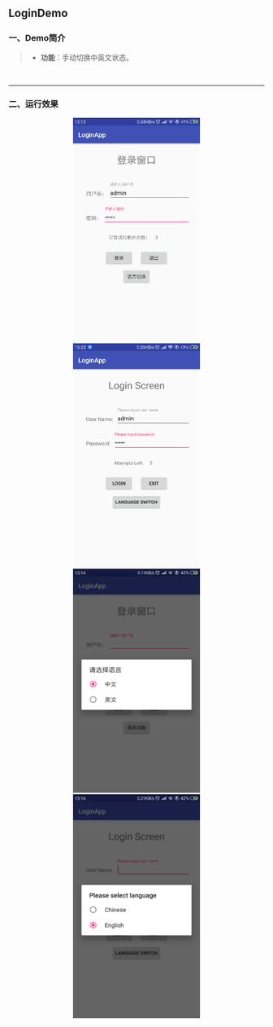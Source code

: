 ## LoginDemo

### 一、Demo简介

> * **功能**：手动切换中英文状态。

<br/>

***

### 二、运行效果



<div align=center><img src="./Screenshots/1.png" width=250 height=440 />

<br/>

<div align=center><img src="./Screenshots/2.png" width=250 height=440 />

<br/>

<div align=center><img src="./Screenshots/3.png" width=250 height=440 />

<br/>

<div align=center><img src="./Screenshots/4.png" width=250 height=440 />






